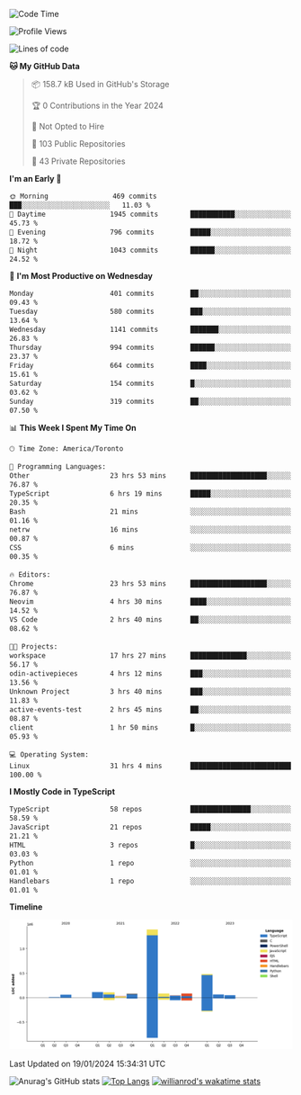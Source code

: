 <!--START_SECTION:waka-->
![Code Time](http://img.shields.io/badge/Code%20Time-1%2C089%20hrs%2052%20mins-blue)

![Profile Views](http://img.shields.io/badge/Profile%20Views-6-blue)

![Lines of code](https://img.shields.io/badge/From%20Hello%20World%20I%27ve%20Written-2.6%20million%20lines%20of%20code-blue)

**🐱 My GitHub Data** 

> 📦 158.7 kB Used in GitHub's Storage 
 > 
> 🏆 0 Contributions in the Year 2024
 > 
> 🚫 Not Opted to Hire
 > 
> 📜 103 Public Repositories 
 > 
> 🔑 43 Private Repositories 
 > 
**I'm an Early 🐤** 

```text
🌞 Morning                469 commits         ███░░░░░░░░░░░░░░░░░░░░░░   11.03 % 
🌆 Daytime                1945 commits        ███████████░░░░░░░░░░░░░░   45.73 % 
🌃 Evening                796 commits         █████░░░░░░░░░░░░░░░░░░░░   18.72 % 
🌙 Night                  1043 commits        ██████░░░░░░░░░░░░░░░░░░░   24.52 % 
```
📅 **I'm Most Productive on Wednesday** 

```text
Monday                   401 commits         ██░░░░░░░░░░░░░░░░░░░░░░░   09.43 % 
Tuesday                  580 commits         ███░░░░░░░░░░░░░░░░░░░░░░   13.64 % 
Wednesday                1141 commits        ███████░░░░░░░░░░░░░░░░░░   26.83 % 
Thursday                 994 commits         ██████░░░░░░░░░░░░░░░░░░░   23.37 % 
Friday                   664 commits         ████░░░░░░░░░░░░░░░░░░░░░   15.61 % 
Saturday                 154 commits         █░░░░░░░░░░░░░░░░░░░░░░░░   03.62 % 
Sunday                   319 commits         ██░░░░░░░░░░░░░░░░░░░░░░░   07.50 % 
```


📊 **This Week I Spent My Time On** 

```text
🕑︎ Time Zone: America/Toronto

💬 Programming Languages: 
Other                    23 hrs 53 mins      ███████████████████░░░░░░   76.87 % 
TypeScript               6 hrs 19 mins       █████░░░░░░░░░░░░░░░░░░░░   20.35 % 
Bash                     21 mins             ░░░░░░░░░░░░░░░░░░░░░░░░░   01.16 % 
netrw                    16 mins             ░░░░░░░░░░░░░░░░░░░░░░░░░   00.87 % 
CSS                      6 mins              ░░░░░░░░░░░░░░░░░░░░░░░░░   00.35 % 

🔥 Editors: 
Chrome                   23 hrs 53 mins      ███████████████████░░░░░░   76.87 % 
Neovim                   4 hrs 30 mins       ████░░░░░░░░░░░░░░░░░░░░░   14.52 % 
VS Code                  2 hrs 40 mins       ██░░░░░░░░░░░░░░░░░░░░░░░   08.62 % 

🐱‍💻 Projects: 
workspace                17 hrs 27 mins      ██████████████░░░░░░░░░░░   56.17 % 
odin-activepieces        4 hrs 12 mins       ███░░░░░░░░░░░░░░░░░░░░░░   13.56 % 
Unknown Project          3 hrs 40 mins       ███░░░░░░░░░░░░░░░░░░░░░░   11.83 % 
active-events-test       2 hrs 45 mins       ██░░░░░░░░░░░░░░░░░░░░░░░   08.87 % 
client                   1 hr 50 mins        █░░░░░░░░░░░░░░░░░░░░░░░░   05.93 % 

💻 Operating System: 
Linux                    31 hrs 4 mins       █████████████████████████   100.00 % 
```

**I Mostly Code in TypeScript** 

```text
TypeScript               58 repos            ███████████████░░░░░░░░░░   58.59 % 
JavaScript               21 repos            █████░░░░░░░░░░░░░░░░░░░░   21.21 % 
HTML                     3 repos             █░░░░░░░░░░░░░░░░░░░░░░░░   03.03 % 
Python                   1 repo              ░░░░░░░░░░░░░░░░░░░░░░░░░   01.01 % 
Handlebars               1 repo              ░░░░░░░░░░░░░░░░░░░░░░░░░   01.01 % 
```



**Timeline**

![Lines of Code chart](https://raw.githubusercontent.com/wise-introvert/wise-introvert/master/assets/bar_graph.png)


 Last Updated on 19/01/2024 15:34:31 UTC
<!--END_SECTION:waka-->

![Anurag's GitHub stats](https://github-readme-stats.vercel.app/api?username=wise-introvert&count_private=true&show_icons=true)
[![Top Langs](https://github-readme-stats.vercel.app/api/top-langs/?username=wise-introvert&langs_count=10)](https://github.com/anuraghazra/github-readme-stats)
[![willianrod's wakatime stats](https://github-readme-stats.vercel.app/api/wakatime?username=wiseintrovert)](https://github.com/anuraghazra/github-readme-stats)

